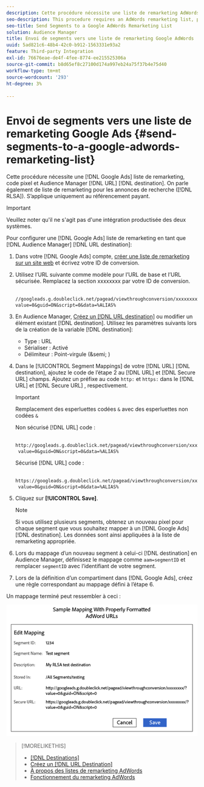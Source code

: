 ```yaml
---
description: Cette procédure nécessite une liste de remarketing AdWords, un code de pixel et une destination d’URL d’Audience Manager. Il est également connu sous le nom de liste de remarketing pour l’intégration des annonces de recherche (RLSA). S’applique uniquement au référencement payant.
seo-description: This procedure requires an AdWords remarketing list, pixel code, and an Audience Manager URL destination. It is also known as a remarketing list for search ads (RLSA) integration. Applies to paid search only.
seo-title: Send Segments to a Google AdWords Remarketing List
solution: Audience Manager
title: Envoi de segments vers une liste de remarketing Google AdWords
uuid: 5ad821c6-48b4-42c0-b912-1563331e93a2
feature: Third-party Integration
exl-id: 76676eae-de4f-4fee-8774-ee215525306a
source-git-commit: b8d65ef8c27100d174a997eb24a75f37b4e75d40
workflow-type: tm+mt
source-wordcount: '293'
ht-degree: 3%

---
```


# Envoi de segments vers une liste de remarketing Google Ads {#send-segments-to-a-google-adwords-remarketing-list}

Cette procédure nécessite une [!DNL Google Ads] liste de remarketing, code pixel et Audience Manager [!DNL URL] [!DNL destination]. On parle également de liste de remarketing pour les annonces de recherche ([!DNL RLSA]). S’applique uniquement au référencement payant.

>[!IMPORTANT]
>Veuillez noter qu&#39;il ne s&#39;agit pas d&#39;une intégration productisée des deux systèmes.

Pour configurer une [!DNL Google Ads] liste de remarketing en tant que [!DNL Audience Manager] [!DNL URL destination]:

1. Dans votre [!DNL Google Ads] compte, [créer une liste de remarketing sur un site web](https://support.google.com/tagmanager/answer/6106960?hl=en) et écrivez votre ID de conversion.
1. Utilisez l’URL suivante comme modèle pour l’URL de base et l’URL sécurisée. Remplacez la section xxxxxxxx par votre ID de conversion.

   ```
    //googleads.g.doubleclick.net/pagead/viewthroughconversion/xxxxxxxx/?value=0&guid=ON&script=0&data=%ALIAS%
   ```

1. En Audience Manager, [Créez un [!DNL URL destination]](../../features/destinations/create-url-destination.md) ou modifier un élément existant [!DNL destination]. Utilisez les paramètres suivants lors de la création de la variable [!DNL destination]:
   * Type : URL
   * Sérialiser : Activé
   * Délimiteur : Point-virgule (&amp;semi; )

1. Dans le [!UICONTROL Segment Mappings] de votre [!DNL URL] [!DNL destination], ajoutez le code de l’étape 2 au [!DNL URL] et [!DNL Secure URL] champs. Ajoutez un préfixe au code `http:` et `https:` dans le [!DNL URL] et [!DNL Secure URL] , respectivement.

   >[!IMPORTANT]
   >
   >Remplacement des esperluettes codées `&` avec des esperluettes non codées `&`

   Non sécurisé [!DNL URL] code :

   ```
    http://googleads.g.doubleclick.net/pagead/viewthroughconversion/xxxxxxxx/?
    value=0&guid=ON&script=0&data=%ALIAS%
   ```

   Sécurisé [!DNL URL] code :

   ```
    https://googleads.g.doubleclick.net/pagead/viewthroughconversion/xxxxxxxx/?
    value=0&guid=ON&script=0&data=%ALIAS%
   ```

1. Cliquez sur **[!UICONTROL Save]**.

   >[!NOTE]
   >
   >Si vous utilisez plusieurs segments, obtenez un nouveau pixel pour chaque segment que vous souhaitez mapper à un [!DNL Google Ads] [!DNL destination]. Les données sont ainsi appliquées à la liste de remarketing appropriée.

1. Lors du mappage d’un nouveau segment à celui-ci [!DNL destination] en Audience Manager, définissez le mappage comme `aam=segmentID` et remplacer `segmentID` avec l’identifiant de votre segment.
1. Lors de la définition d’un compartiment dans [!DNL Google Ads], créez une règle correspondant au mappage défini à l’étape 6.

Un mappage terminé peut ressembler à ceci :

![](../assets/rlsa_mapping.png)

>[!MORELIKETHIS]
>
>* [[!DNL Destinations]](../../features/destinations/destinations.md)
>* [Créez un [!DNL URL Destination]](../../features/destinations/create-url-destination.md)
>* [À propos des listes de remarketing AdWords](https://support.google.com/adwords/answer/2472738)
>* [Fonctionnement du remarketing AdWords](https://support.google.com/adwords/answer/2454000)

